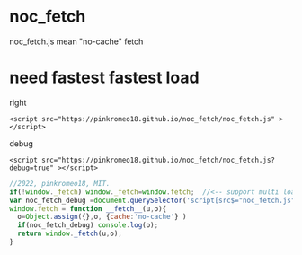 # noc_fetch
noc_fetch.js mean "no-cache" fetch

# need fastest fastest load

right
```
<script src="https://pinkromeo18.github.io/noc_fetch/noc_fetch.js" ></script>
```
debug
```
<script src="https://pinkromeo18.github.io/noc_fetch/noc_fetch.js?debug=true" ></script>
```

```js
//2022, pinkromeo18, MIT.
if(!window._fetch) window._fetch=window.fetch;  //<-- support multi load
var noc_fetch_debug =document.querySelector('script[src$="noc_fetch.js"')?false:true; <-- support debug
window.fetch = function __fetch__(u,o){
  o=Object.assign({},o, {cache:'no-cache'} )
  if(noc_fetch_debug) console.log(o);
  return window._fetch(u,o);
}
```

